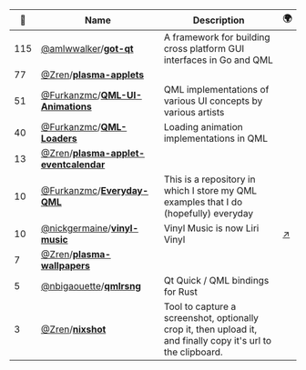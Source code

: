 |:star2: | Name | Description | 🌍|
|---|---|---|---|
|115|[@amlwwalker](https://github.com/amlwwalker)/[**got-qt**](https://github.com/amlwwalker/got-qt)|A framework for building cross platform GUI interfaces in Go and QML||
|77|[@Zren](https://github.com/Zren)/[**plasma-applets**](https://github.com/Zren/plasma-applets)|||
|51|[@Furkanzmc](https://github.com/Furkanzmc)/[**QML-UI-Animations**](https://github.com/Furkanzmc/QML-UI-Animations)|QML implementations of various UI concepts by various artists||
|40|[@Furkanzmc](https://github.com/Furkanzmc)/[**QML-Loaders**](https://github.com/Furkanzmc/QML-Loaders)|Loading animation implementations in QML||
|13|[@Zren](https://github.com/Zren)/[**plasma-applet-eventcalendar**](https://github.com/Zren/plasma-applet-eventcalendar)|||
|10|[@Furkanzmc](https://github.com/Furkanzmc)/[**Everyday-QML**](https://github.com/Furkanzmc/Everyday-QML)|This is a repository in which I store my QML examples that I do (hopefully) everyday||
|10|[@nickgermaine](https://github.com/nickgermaine)/[**vinyl-music**](https://github.com/nickgermaine/vinyl-music)|Vinyl Music is now Liri Vinyl|[:arrow_upper_right:](https://github.com/liri-project/liri-vinyl)|
|7|[@Zren](https://github.com/Zren)/[**plasma-wallpapers**](https://github.com/Zren/plasma-wallpapers)|||
|5|[@nbigaouette](https://github.com/nbigaouette)/[**qmlrsng**](https://github.com/nbigaouette/qmlrsng)|Qt Quick / QML bindings for Rust||
|3|[@Zren](https://github.com/Zren)/[**nixshot**](https://github.com/Zren/nixshot)|Tool to capture a screenshot, optionally crop it, then upload it, and finally copy it's url to the clipboard.||

